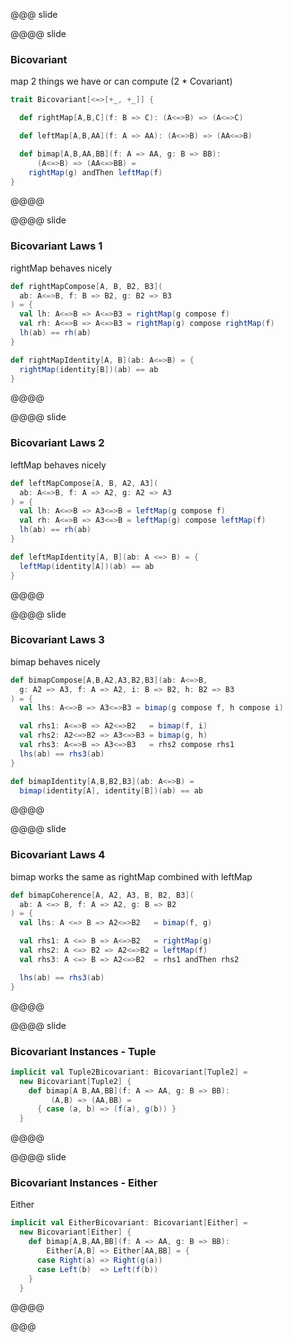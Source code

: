 @@@ slide

@@@@ slide
### Bicovariant

map 2 things we have or can compute (2 * Covariant)
```scala
trait Bicovariant[<=>[+_, +_]] {

  def rightMap[A,B,C](f: B => C): (A<=>B) => (A<=>C)

  def leftMap[A,B,AA](f: A => AA): (A<=>B) => (AA<=>B)

  def bimap[A,B,AA,BB](f: A => AA, g: B => BB):
      (A<=>B) => (AA<=>BB) =
    rightMap(g) andThen leftMap(f)
}
```
@@@@


@@@@ slide
### Bicovariant Laws 1

rightMap behaves nicely
```scala
def rightMapCompose[A, B, B2, B3](
  ab: A<=>B, f: B => B2, g: B2 => B3
) = {
  val lh: A<=>B => A<=>B3 = rightMap(g compose f)
  val rh: A<=>B => A<=>B3 = rightMap(g) compose rightMap(f)
  lh(ab) == rh(ab)
}

def rightMapIdentity[A, B](ab: A<=>B) = {
  rightMap(identity[B])(ab) == ab
}
```
@@@@

@@@@ slide
### Bicovariant Laws 2

leftMap behaves nicely
```scala
def leftMapCompose[A, B, A2, A3](
  ab: A<=>B, f: A => A2, g: A2 => A3
) = {
  val lh: A<=>B => A3<=>B = leftMap(g compose f)
  val rh: A<=>B => A3<=>B = leftMap(g) compose leftMap(f)
  lh(ab) == rh(ab)
}

def leftMapIdentity[A, B](ab: A <=> B) = {
  leftMap(identity[A])(ab) == ab
}
```
@@@@

@@@@ slide
### Bicovariant Laws 3

bimap behaves nicely
```scala
def bimapCompose[A,B,A2,A3,B2,B3](ab: A<=>B,
  g: A2 => A3, f: A => A2, i: B => B2, h: B2 => B3
) = {
  val lhs: A<=>B => A3<=>B3 = bimap(g compose f, h compose i)

  val rhs1: A<=>B => A2<=>B2   = bimap(f, i)
  val rhs2: A2<=>B2 => A3<=>B3 = bimap(g, h)
  val rhs3: A<=>B => A3<=>B3   = rhs2 compose rhs1
  lhs(ab) == rhs3(ab)
}

def bimapIdentity[A,B,B2,B3](ab: A<=>B) =
  bimap(identity[A], identity[B])(ab) == ab
```
@@@@

@@@@ slide
### Bicovariant Laws 4

bimap works the same as rightMap combined with leftMap
```scala
def bimapCoherence[A, A2, A3, B, B2, B3](
  ab: A <=> B, f: A => A2, g: B => B2
) = {
  val lhs: A <=> B => A2<=>B2   = bimap(f, g)

  val rhs1: A <=> B => A<=>B2   = rightMap(g)
  val rhs2: A <=> B2 => A2<=>B2 = leftMap(f)
  val rhs3: A <=> B => A2<=>B2  = rhs1 andThen rhs2

  lhs(ab) == rhs3(ab)
}
```
@@@@

@@@@ slide
### Bicovariant Instances - Tuple

```scala
implicit val Tuple2Bicovariant: Bicovariant[Tuple2] =
  new Bicovariant[Tuple2] {
    def bimap[A B,AA,BB](f: A => AA, g: B => BB):
         (A,B) => (AA,BB) =
      { case (a, b) => (f(a), g(b)) }
  }
```
@@@@

@@@@ slide
### Bicovariant Instances - Either

Either
```scala
implicit val EitherBicovariant: Bicovariant[Either] =
  new Bicovariant[Either] {
    def bimap[A,B,AA,BB](f: A => AA, g: B => BB):
        Either[A,B] => Either[AA,BB] = {
      case Right(a) => Right(g(a))
      case Left(b)  => Left(f(b))
    }
  }
```
@@@@

@@@